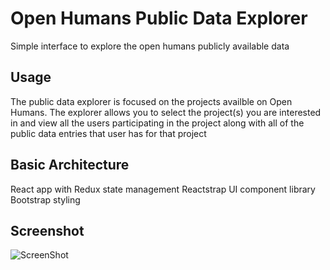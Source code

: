 # Open Humans Public Data Explorer

Simple interface to explore the open humans publicly available data

## Usage

The public data explorer is focused on the projects availble on Open Humans. The explorer allows you to select the project(s) you are interested in and view all the users participating in the project along with all of the public data entries that user has for that project

## Basic Architecture

React app with Redux state management
Reactstrap UI component library
Bootstrap styling

## Screenshot

![ScreenShot](screenshot.png)
